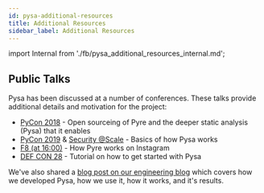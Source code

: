 ```yaml
---
id: pysa-additional-resources
title: Additional Resources
sidebar_label: Additional Resources
---
```


import Internal from './fb/pysa_additional_resources_internal.md';

## Public Talks

Pysa has been discussed at a number of conferences. These talks provide
additional details and motivation for the project:

- [PyCon 2018](https://www.youtube.com/watch?v=hWV8t494N88) - Open sourceing of
  Pyre and the deeper static analysis (Pysa) that it enables
- [PyCon 2019](https://www.youtube.com/watch?v=ZplZ8ZBwu0Q) & [Security
  @Scale](https://www.facebook.com/atscaleevents/videos/494471881397184) -
  Basics of how Pysa works
- [F8 (at
  16:00)](https://developers.facebook.com/videos/2019/facebook-loves-python-and-python-loves-facebook/) -
  How Pyre works on Instagram
- [DEF CON 28](https://www.youtube.com/watch?v=8I3zlvtpOww) - Tutorial on how to
  get started with Pysa

We've also shared a [blog post on our engineering
blog](https://engineering.fb.com/security/pysa/) which covers how we developed
Pysa, how we use it, how it works, and it's results.

<Internal />
